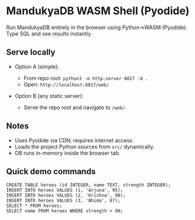 # MandukyaDB WASM Shell (Pyodide)

Run MandukyaDB entirely in the browser using Python→WASM (Pyodide). Type SQL and see results instantly.

## Serve locally

- Option A (simple):
  - From repo root: `python3 -m http.server 8017 -d .`
  - Open: `http://localhost:8017/web/`

- Option B (any static server):
  - Serve the repo root and navigate to `/web/`.

## Notes

- Uses Pyodide via CDN; requires internet access.
- Loads the project Python sources from `src/` dynamically.
- DB runs in-memory inside the browser tab.

## Quick demo commands

```
CREATE TABLE heroes (id INTEGER, name TEXT, strength INTEGER);
INSERT INTO heroes VALUES (1, 'Arjuna', 95);
INSERT INTO heroes VALUES (2, 'Krishna', 98);
INSERT INTO heroes VALUES (3, 'Bhima', 87);
SELECT * FROM heroes;
SELECT name FROM heroes WHERE strength > 90;
```

